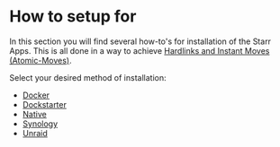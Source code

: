 # How to setup for

In this section you will find several how-to's for installation of the Starr Apps.
This is all done in a way to achieve [Hardlinks and Instant Moves (Atomic-Moves)](/Hardlinks/Hardlinks-and-Instant-Moves/).

Select your desired method of installation:

- [Docker](/How-to-setup-for/Docker/)
- [Dockstarter](/How-to-setup-for/Dockstarter/)
- [Native](/How-to-setup-for/Native/)
- [Synology](/How-to-setup-for/Synology/)
- [Unraid](/How-to-setup-for/Unraid/)